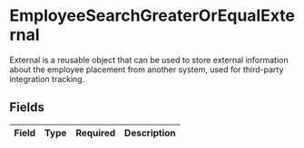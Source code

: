 # EmployeeSearchGreaterOrEqualExternal

External is a reusable object that can be used to store external information about the employee placement from another system, used for third-party integration tracking.


## Fields

| Field       | Type        | Required    | Description |
| ----------- | ----------- | ----------- | ----------- |